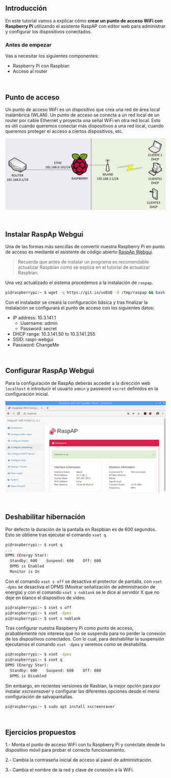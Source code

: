 ## Introducción

En este tutorial vamos a explicar cómo **crear un punto de acceso WiFi con Raspberry Pi** utilizando el asistente RaspAP con editor web para administrar y configurar los dispositivos conectados.

### Antes de empezar

Vas a necesitar los siguientes componentes:

- Raspberry Pi con Raspbian
- Acceso al router



<br />



## Punto de acceso

Un punto de acceso WiFi es un dispositivo que crea una red de área local inalámbrica (WLAN). Un punto de acceso se conecta a un red local de un router por cable Ethernet y proyecta una señal WiFi en otra red local. Esto es útil cuando queremos conectar más dispositivos a una red local, cuando queremos proteger el acceso a ciertos dispositivos, etc.

![](img/hotspot.png)



<br />



## Instalar RaspAp Webgui

Una de las formas más sencillas de convertir nuestra Raspberry Pi en punto de acceso es mediante el asistente de código abierto [RaspAp Webgui](https://github.com/billz/raspap-webgui).

> Recuerda que antes de instalar un programa es recomendable actualizar Raspbian como se explica en el tutorial de actualizar Raspbian. 

Una vez actualizado el sistema procedemos a la instalación de `raspap`.

```sh
pi@raspberrypi:~ $ wget -q https://git.io/voEUQ -O /tmp/raspap && bash /tmp/raspap
```

Con el instalador se creará la configuración básica y tras finalizar la instalación se configurará el punto de acceso con los siguientes datos:

- IP address: 10.3.141.1
   - Username: admin
   - Password: secret
- DHCP range: 10.3.141.50 to 10.3.141.255
- SSID: raspi-webgui
- Password: ChangeMe



<br />



## Configurar RaspAp Webgui

Para la configuración de RaspAp deberás acceder a la dirección web `localhost` e introducir el usuario `admin` y password `secret` definidos en la configuración inicial. 

![](img/raspap-webgui.png)



<br />



## Deshabilitar hibernación

Por defecto la duración de la pantalla en Raspbian es de 600 segundos. Esto se obtiene tras ejecutar el comando `xset q`. 

```sh
pi@raspberrypi:~ $ xset q
...
DPMS (Energy Star):
  Standby: 600    Suspend: 600    Off: 600
  DPMS is Enabled
  Monitor is On
```

Con el comando `xset s off` se desactiva el protector de pantalla, con `xset -dpms` se desactiva el DPMS (Mostrar señalización de administración de energía) y con el comando `xset s noblank` se le dice al servidor X que no deje en blanco el dispositivo de video.

```sh
pi@raspberrypi:~ $ xset s off
pi@raspberrypi:~ $ xset -dpms
pi@raspberrypi:~ $ xset s noblank
```

Tras configurar nuestra Raspberry Pi como punto de acceso, prabablemente nos interese que no se suspenda para no perder la conexión de los dispositivos conectados. Con lo cual, para deshabilitar la suspensión ejecutamos el comando `xset -dpms` y veremos como se deshabilita.

```sh
pi@raspberrypi:~ $ xset -dpms
pi@raspberrypi:~ $ xset q
DPMS (Energy Star):
  Standby: 600    Suspend: 600    Off: 600
  DPMS is Disabled
```

Sin embargo, en recientes versiones de Rasbian, la mejor opción para por instalar *xscreensaver* y configurar las diferentes opciones desde el menú configuración de salvapantallas.

```sh
pi@raspberrypi:~ $ sudo apt install xscreensaver
```



<br />



## Ejercicios propuestos

1.- Monta el punto de acceso WiFi con tu Raspberry Pi y conéctate desde tu dispositivo móvil para probar el correcto funcionamiento.

2.- Cambia la contraseña inicial de acceso al panel de administración.

3.- Cambia el nombre de la red y clave de conexión a la WiFi.
